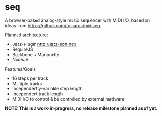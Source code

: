 # seq
A browser-based analog-style music sequencer with MIDI I/O, based on ideas from https://github.com/tomarus/midiseq.

Planned architecture:
* Jazz-Plugin http://jazz-soft.net/
* RequireJS
* Backbone + Marionette
* NodeJS

Features/Goals:
* 16 steps per track
* Multiple tracks
* Independently-variable step length
* Independent track length
* MIDI I/O to control & be controlled by external hardware


**NOTE: This is a work-in-progress, no release milestone planned as of yet.**

